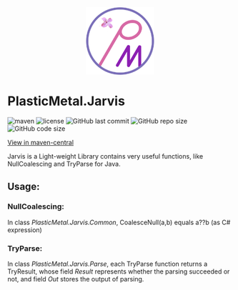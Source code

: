 <div  align=center>
    <img src="Plastic-Metal.png" width = 30% height = 30%  />
</div>

# PlasticMetal.Jarvis

![maven](https://img.shields.io/maven-central/v/io.github.plastic-metal/Jarvis?style=flat-square)
![license](https://img.shields.io/github/license/Plastic-Metal/Jarvis?style=flat-square)
![GitHub last commit](https://img.shields.io/github/last-commit/Plastic-Metal/Jarvis?style=flat-square)
![GitHub repo size](https://img.shields.io/github/repo-size/Plastic-Metal/Jarvis?style=flat-square)
![GitHub code size](https://img.shields.io/github/languages/code-size/Plastic-Metal/Jarvis?style=flat-square)

[View in maven-central](https://search.maven.org/artifact/io.github.plastic-metal/Jarvis/)

Jarvis is a Light-weight Library contains very useful functions, 
like NullCoalescing and TryParse for Java. 

## Usage:

### NullCoalescing: 

In class *PlasticMetal.Jarvis.Common*, 
CoalesceNull(a,b) equals a??b (as C# expression)

### TryParse:

In class *PlasticMetal.Jarvis.Parse*,
each TryParse function returns a TryResult, 
whose field *Result* represents whether 
the parsing succeeded or not, 
and field *Out* stores the output of parsing.



